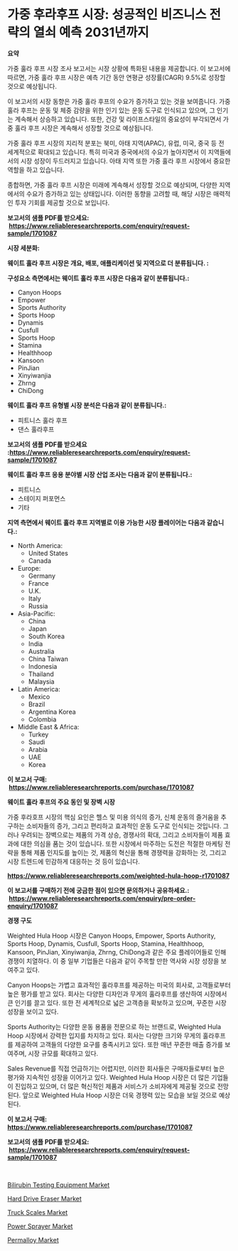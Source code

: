 <p><h1>가중 후라후프 시장: 성공적인 비즈니스 전략의 열쇠 예측 2031년까지</h1></p><p><strong>요약</strong></p>
<p><p>가중 훌라 후프 시장 조사 보고서는 시장 상황에 특화된 내용을 제공합니다. 이 보고서에 따르면, 가중 훌라 후프 시장은 예측 기간 동안 연평균 성장률(CAGR) 9.5%로 성장할 것으로 예상됩니다. </p><p>이 보고서의 시장 동향은 가중 훌라 후프의 수요가 증가하고 있는 것을 보여줍니다. 가중 훌라 후프는 운동 및 체중 감량을 위한 인기 있는 운동 도구로 인식되고 있으며, 그 인기는 계속해서 상승하고 있습니다. 또한, 건강 및 라이프스타일의 중요성이 부각되면서 가중 훌라 후프 시장은 계속해서 성장할 것으로 예상됩니다.</p><p>가중 훌라 후프 시장의 지리적 분포는 북미, 아태 지역(APAC), 유럽, 미국, 중국 등 전 세계적으로 확대되고 있습니다. 특히 미국과 중국에서의 수요가 높아지면서 이 지역들에서의 시장 성장이 두드러지고 있습니다. 아태 지역 또한 가중 훌라 후프 시장에서 중요한 역할을 하고 있습니다.</p><p>종합하면, 가중 훌라 후프 시장은 미래에 계속해서 성장할 것으로 예상되며, 다양한 지역에서의 수요가 증가하고 있는 상태입니다. 이러한 동향을 고려할 때, 해당 시장은 매력적인 투자 기회를 제공할 것으로 보입니다.</p></p>
<p><strong>보고서의 샘플 PDF를 받으세요: &nbsp;<a href="https://www.reliableresearchreports.com/enquiry/request-sample/1701087">https://www.reliableresearchreports.com/enquiry/request-sample/1701087</a></strong></p>
<p><strong>시장 세분화:</strong></p>
<p><strong> 웨이트 훌라 후프 시장은 개요, 배포, 애플리케이션 및 지역으로 더 분류됩니다. :</strong></p>
<p><strong>구성요소 측면에서는 웨이트 훌라 후프 시장은 다음과 같이 분류됩니다.:</strong></p>
<p><ul><li>Canyon Hoops</li><li>Empower</li><li>Sports Authority</li><li>Sports Hoop</li><li>Dynamis</li><li>Cusfull</li><li>Sports Hoop</li><li>Stamina</li><li>Healthhoop</li><li>Kansoon</li><li>PinJian</li><li>Xinyiwanjia</li><li>Zhrng</li><li>ChiDong</li></ul></p>
<p><strong> 웨이트 훌라 후프 유형별 시장 분석은 다음과 같이 분류됩니다.:</strong></p>
<p><ul><li>피트니스 훌라 후프</li><li>댄스 훌라후프</li></ul></p>
<p><strong>보고서의 샘플 PDF를 받으세요 :<a href="https://www.reliableresearchreports.com/enquiry/request-sample/1701087">https://www.reliableresearchreports.com/enquiry/request-sample/1701087</a></strong></p>
<p><strong> 웨이트 훌라 후프 응용 분야별 시장 산업 조사는 다음과 같이 분류됩니다.:</strong></p>
<p><ul><li>피트니스</li><li>스테이지 퍼포먼스</li><li>기타</li></ul></p>
<p><strong>지역 측면에서 웨이트 훌라 후프 지역별로 이용 가능한 시장 플레이어는 다음과 같습니다.:</strong></p>
<p><ul>
    <li>
        North America:
        <ul>
            <li>United States</li>
            <li>Canada</li>
        </ul>
    </li>
    <li>
        Europe:
        <ul>
            <li>Germany</li>
            <li>France</li>
            <li>U.K.</li>
            <li>Italy</li>
            <li>Russia</li>
        </ul>
    </li>
    <li>
        Asia-Pacific:
        <ul>
            <li>China</li>
            <li>Japan</li>
            <li>South Korea</li>
            <li>India</li>
            <li>Australia</li>
            <li>China Taiwan</li>
            <li>Indonesia</li>
            <li>Thailand</li>
            <li>Malaysia</li>
        </ul>
    </li>
    <li>
        Latin America:
        <ul>
            <li>Mexico</li>
            <li>Brazil</li>
            <li>Argentina Korea</li>
            <li>Colombia</li>
        </ul>
    </li>
    <li>
        Middle East & Africa:
        <ul>
            <li>Turkey</li>
            <li>Saudi</li>
            <li>Arabia</li>
            <li>UAE</li>
            <li>Korea</li>
        </ul>
    </li>
    </ul></p>
<p><strong>이 보고서 구매: &nbsp;<a href="https://www.reliableresearchreports.com/purchase/1701087">https://www.reliableresearchreports.com/purchase/1701087</a></strong></p>
<p><strong>웨이트 훌라 후프의 주요 동인 및 장벽 시장</strong></p>
<p><p>가중 후라호프 시장의 핵심 요인은 헬스 및 미용 의식의 증가, 신체 운동의 즐거움을 추구하는 소비자들의 증가, 그리고 편리하고 효과적인 운동 도구로 인식되는 것입니다. 그러나 우려되는 장벽으로는 제품의 가격 상승, 경쟁사의 확대, 그리고 소비자들이 제품 효과에 대한 의심을 품는 것이 있습니다. 또한 시장에서 마주하는 도전은 적절한 마케팅 전략을 통해 제품 인지도를 높이는 것, 제품의 혁신을 통해 경쟁력을 강화하는 것, 그리고 시장 트렌드에 민감하게 대응하는 것 등이 있습니다.</p></p>
<p><strong><a href="https://www.reliableresearchreports.com/weighted-hula-hoop-r1701087">https://www.reliableresearchreports.com/weighted-hula-hoop-r1701087</a></strong></p>
<p><strong>이 보고서를 구매하기 전에 궁금한 점이 있으면 문의하거나 공유하세요.: &nbsp;<a href="https://www.reliableresearchreports.com/enquiry/pre-order-enquiry/1701087">https://www.reliableresearchreports.com/enquiry/pre-order-enquiry/1701087</a></strong></p>
<p><strong>경쟁 구도</strong></p>
<p><p>Weighted Hula Hoop 시장은 Canyon Hoops, Empower, Sports Authority, Sports Hoop, Dynamis, Cusfull, Sports Hoop, Stamina, Healthhoop, Kansoon, PinJian, Xinyiwanjia, Zhrng, ChiDong과 같은 주요 플레이어들로 인해 경쟁이 치열하다. 이 중 일부 기업들은 다음과 같이 주목할 만한 역사와 시장 성장을 보여주고 있다.</p><p>Canyon Hoops는 가볍고 효과적인 훌라후프를 제공하는 미국의 회사로, 고객들로부터 높은 평가를 받고 있다. 회사는 다양한 디자인과 무게의 훌라후프를 생산하여 시장에서 큰 인기를 끌고 있다. 또한 전 세계적으로 넓은 고객층을 확보하고 있으며, 꾸준한 시장 성장을 보이고 있다.</p><p>Sports Authority는 다양한 운동 용품을 전문으로 하는 브랜드로, Weighted Hula Hoop 시장에서 강력한 입지를 차지하고 있다. 회사는 다양한 크기와 무게의 훌라후프를 제공하여 고객들의 다양한 요구를 충족시키고 있다. 또한 매년 꾸준한 매출 증가를 보여주며, 시장 규모를 확대하고 있다.</p><p>Sales Revenue를 직접 언급하기는 어렵지만, 이러한 회사들은 구매자들로부터 높은 평가와 지속적인 성장을 이어가고 있다. Weighted Hula Hoop 시장은 더 많은 기업들이 진입하고 있으며, 더 많은 혁신적인 제품과 서비스가 소비자에게 제공될 것으로 전망된다. 앞으로 Weighted Hula Hoop 시장은 더욱 경쟁력 있는 모습을 보일 것으로 예상된다.</p></p>
<p><strong>이 보고서 구매: &nbsp; <a href="https://www.reliableresearchreports.com/purchase/1701087">https://www.reliableresearchreports.com/purchase/1701087</a></strong></p>
<p><strong>보고서의 샘플 PDF를 받으세요: &nbsp;<a href="https://www.reliableresearchreports.com/enquiry/request-sample/1701087">https://www.reliableresearchreports.com/enquiry/request-sample/1701087</a></strong><strong></strong></p>
<p>&nbsp;</p>
<p><p><a href="https://www.linkedin.com/pulse/bilirubin-testing-equipment-market-insight-trends-growth-forecasted-sjohe?trackingId=BUxPcbA3BhJ3JQY6g8GlCg%3D%3D">Bilirubin Testing Equipment Market</a></p><p><a href="https://github.com/luckyshygirl/Market-Research-Report-List-4/blob/main/hard-drive-eraser-market.md">Hard Drive Eraser Market</a></p><p><a href="https://silk-columnist-571.notion.site/Truck-Scales-Market-Size-and-Market-Trends-Complete-Industry-Overview-2024-to-2031-c8cd8448b1dd4c1597b0c7667928328c">Truck Scales Market</a></p><p><a href="https://view.publitas.com/reportprime-1/power-sprayer-market-focuses-on-market-share-size-and-projected-forecast-till-2031/">Power Sprayer Market</a></p><p><a href="https://issuu.com/reportprime-2/docs/permalloy-market-size-2030.pptx">Permalloy Market</a></p></p>
